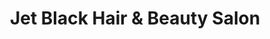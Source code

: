 ---
title: "Jet Black Hair & Beauty Salon"
url: /dereham/jet-black-hair-und-beauty-salon/
shop: Friseur
---
